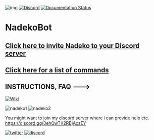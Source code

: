 ![img](https://ci.appveyor.com/api/projects/status/gmu6b3ltc80hr3k9?svg=true)
[![Discord](https://discordapp.com/api/guilds/117523346618318850/widget.png)](https://discord.gg/0ehQwTK2RBjAxzEY)
[![Documentation Status](https://readthedocs.org/projects/nadekobot/badge/?version=latest)](http://nadekobot.readthedocs.io/en/1.0/?badge=latest)
# NadekoBot

## [Click here to invite Nadeko to your Discord server](https://discordapp.com/oauth2/authorize?client_id=170254782546575360&scope=bot&permissions=66186303)
## [Click here for a list of commands](http://nadekobot.readthedocs.io/en/1.0/Commands%20List/)
## INSTRUCTIONS, FAQ ---> 
[![Wiki](https://cdn.discordapp.com/attachments/155726317222887425/252046873408307200/IMG_1476.PNG)](http://nadekobot.readthedocs.io/en/1.0/)

![nadeko1](https://cdn.discordapp.com/attachments/155726317222887425/252050712572198913/IMG_1479.PNG)
![nadeko2](https://cdn.discordapp.com/attachments/155726317222887425/252050721225048064/IMG_1478.PNG)

You might want to join my discord server where i can provide help etc. https://discord.gg/0ehQwTK2RBjAxzEY

[![twitter](https://cdn.discordapp.com/attachments/155726317222887425/252037169894391810/IMG_1470.PNG)](https://twitter.com/TheNadekoBot) [![discord](https://cdn.discordapp.com/attachments/155726317222887425/252029948741550081/IMG_1461.PNG)](https://discord.gg/0ehQwTK2RBjAxzEY)

